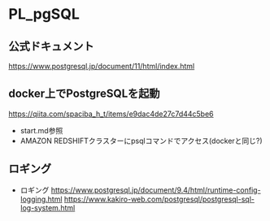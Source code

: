# PL_pgSQL

## 公式ドキュメント
https://www.postgresql.jp/document/11/html/index.html

## docker上でPostgreSQLを起動
https://qiita.com/spaciba_h_t/items/e9dac4de27c7d44c5be6

* start.md参照
* AMAZON REDSHIFTクラスターにpsqlコマンドでアクセス(dockerと同じ?)

## ロギング

* ロギング
https://www.postgresql.jp/document/9.4/html/runtime-config-logging.html
https://www.kakiro-web.com/postgresql/postgresql-sql-log-system.html
